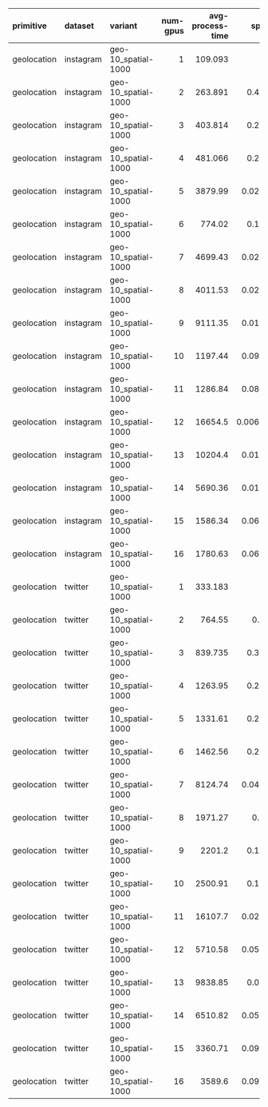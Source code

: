 | primitive   | dataset   | variant             |   num-gpus |   avg-process-time |    speedup |
|:------------|:----------|:--------------------|-----------:|-------------------:|-----------:|
| geolocation | instagram | geo-10_spatial-1000 |          1 |            109.093 | 1          |
| geolocation | instagram | geo-10_spatial-1000 |          2 |            263.891 | 0.413402   |
| geolocation | instagram | geo-10_spatial-1000 |          3 |            403.814 | 0.270157   |
| geolocation | instagram | geo-10_spatial-1000 |          4 |            481.066 | 0.226773   |
| geolocation | instagram | geo-10_spatial-1000 |          5 |           3879.99  | 0.0281168  |
| geolocation | instagram | geo-10_spatial-1000 |          6 |            774.02  | 0.140943   |
| geolocation | instagram | geo-10_spatial-1000 |          7 |           4699.43  | 0.0232141  |
| geolocation | instagram | geo-10_spatial-1000 |          8 |           4011.53  | 0.0271949  |
| geolocation | instagram | geo-10_spatial-1000 |          9 |           9111.35  | 0.0119733  |
| geolocation | instagram | geo-10_spatial-1000 |         10 |           1197.44  | 0.0911052  |
| geolocation | instagram | geo-10_spatial-1000 |         11 |           1286.84  | 0.0847758  |
| geolocation | instagram | geo-10_spatial-1000 |         12 |          16654.5   | 0.00655037 |
| geolocation | instagram | geo-10_spatial-1000 |         13 |          10204.4   | 0.0106908  |
| geolocation | instagram | geo-10_spatial-1000 |         14 |           5690.36  | 0.0191715  |
| geolocation | instagram | geo-10_spatial-1000 |         15 |           1586.34  | 0.0687702  |
| geolocation | instagram | geo-10_spatial-1000 |         16 |           1780.63  | 0.0612664  |
| geolocation | twitter   | geo-10_spatial-1000 |          1 |            333.183 | 1          |
| geolocation | twitter   | geo-10_spatial-1000 |          2 |            764.55  | 0.43579    |
| geolocation | twitter   | geo-10_spatial-1000 |          3 |            839.735 | 0.396772   |
| geolocation | twitter   | geo-10_spatial-1000 |          4 |           1263.95  | 0.263604   |
| geolocation | twitter   | geo-10_spatial-1000 |          5 |           1331.61  | 0.250212   |
| geolocation | twitter   | geo-10_spatial-1000 |          6 |           1462.56  | 0.227808   |
| geolocation | twitter   | geo-10_spatial-1000 |          7 |           8124.74  | 0.0410084  |
| geolocation | twitter   | geo-10_spatial-1000 |          8 |           1971.27  | 0.16902    |
| geolocation | twitter   | geo-10_spatial-1000 |          9 |           2201.2   | 0.151364   |
| geolocation | twitter   | geo-10_spatial-1000 |         10 |           2500.91  | 0.133225   |
| geolocation | twitter   | geo-10_spatial-1000 |         11 |          16107.7   | 0.0206847  |
| geolocation | twitter   | geo-10_spatial-1000 |         12 |           5710.58  | 0.0583448  |
| geolocation | twitter   | geo-10_spatial-1000 |         13 |           9838.85  | 0.033864   |
| geolocation | twitter   | geo-10_spatial-1000 |         14 |           6510.82  | 0.0511737  |
| geolocation | twitter   | geo-10_spatial-1000 |         15 |           3360.71  | 0.0991406  |
| geolocation | twitter   | geo-10_spatial-1000 |         16 |           3589.6   | 0.0928189  |